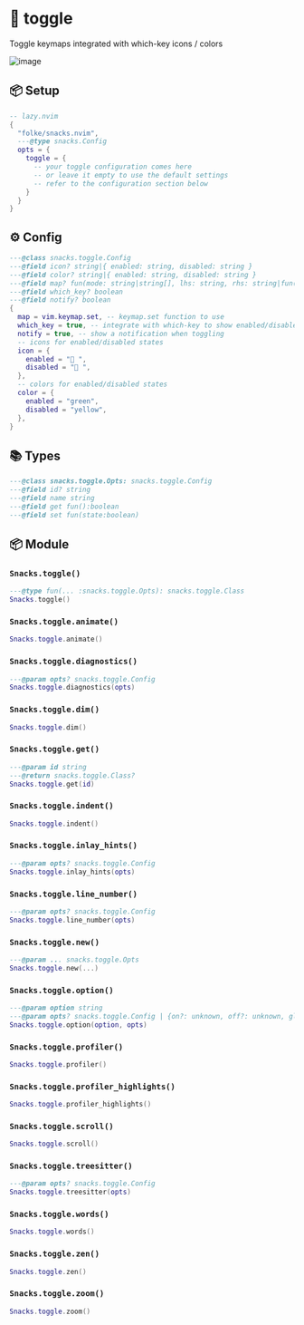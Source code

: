 # 🍿 toggle

Toggle keymaps integrated with which-key icons / colors

![image](https://github.com/user-attachments/assets/6d843acd-1ac1-44fd-b318-58b4c17de2d5)

<!-- docgen -->

## 📦 Setup

```lua
-- lazy.nvim
{
  "folke/snacks.nvim",
  ---@type snacks.Config
  opts = {
    toggle = {
      -- your toggle configuration comes here
      -- or leave it empty to use the default settings
      -- refer to the configuration section below
    }
  }
}
```

## ⚙️ Config

```lua
---@class snacks.toggle.Config
---@field icon? string|{ enabled: string, disabled: string }
---@field color? string|{ enabled: string, disabled: string }
---@field map? fun(mode: string|string[], lhs: string, rhs: string|fun(), opts?: vim.keymap.set.Opts)
---@field which_key? boolean
---@field notify? boolean
{
  map = vim.keymap.set, -- keymap.set function to use
  which_key = true, -- integrate with which-key to show enabled/disabled icons and colors
  notify = true, -- show a notification when toggling
  -- icons for enabled/disabled states
  icon = {
    enabled = " ",
    disabled = " ",
  },
  -- colors for enabled/disabled states
  color = {
    enabled = "green",
    disabled = "yellow",
  },
}
```

## 📚 Types

```lua
---@class snacks.toggle.Opts: snacks.toggle.Config
---@field id? string
---@field name string
---@field get fun():boolean
---@field set fun(state:boolean)
```

## 📦 Module

### `Snacks.toggle()`

```lua
---@type fun(... :snacks.toggle.Opts): snacks.toggle.Class
Snacks.toggle()
```

### `Snacks.toggle.animate()`

```lua
Snacks.toggle.animate()
```

### `Snacks.toggle.diagnostics()`

```lua
---@param opts? snacks.toggle.Config
Snacks.toggle.diagnostics(opts)
```

### `Snacks.toggle.dim()`

```lua
Snacks.toggle.dim()
```

### `Snacks.toggle.get()`

```lua
---@param id string
---@return snacks.toggle.Class?
Snacks.toggle.get(id)
```

### `Snacks.toggle.indent()`

```lua
Snacks.toggle.indent()
```

### `Snacks.toggle.inlay_hints()`

```lua
---@param opts? snacks.toggle.Config
Snacks.toggle.inlay_hints(opts)
```

### `Snacks.toggle.line_number()`

```lua
---@param opts? snacks.toggle.Config
Snacks.toggle.line_number(opts)
```

### `Snacks.toggle.new()`

```lua
---@param ... snacks.toggle.Opts
Snacks.toggle.new(...)
```

### `Snacks.toggle.option()`

```lua
---@param option string
---@param opts? snacks.toggle.Config | {on?: unknown, off?: unknown, global?: boolean}
Snacks.toggle.option(option, opts)
```

### `Snacks.toggle.profiler()`

```lua
Snacks.toggle.profiler()
```

### `Snacks.toggle.profiler_highlights()`

```lua
Snacks.toggle.profiler_highlights()
```

### `Snacks.toggle.scroll()`

```lua
Snacks.toggle.scroll()
```

### `Snacks.toggle.treesitter()`

```lua
---@param opts? snacks.toggle.Config
Snacks.toggle.treesitter(opts)
```

### `Snacks.toggle.words()`

```lua
Snacks.toggle.words()
```

### `Snacks.toggle.zen()`

```lua
Snacks.toggle.zen()
```

### `Snacks.toggle.zoom()`

```lua
Snacks.toggle.zoom()
```
